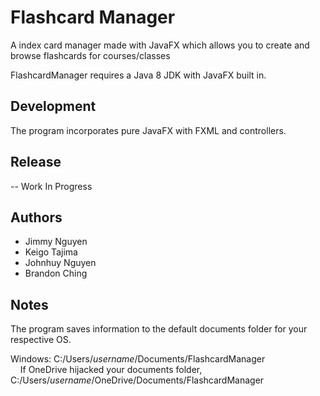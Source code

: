 # Flashcard Manager
A index card manager made with JavaFX which allows you to create and browse flashcards for courses/classes

FlashcardManager requires a Java 8 JDK with JavaFX built in.

## Development
The program incorporates pure JavaFX with FXML and controllers. 

## Release

-- Work In Progress

## Authors

- Jimmy Nguyen
- Keigo Tajima
- Johnhuy Nguyen
- Brandon Ching

## Notes

The program saves information to the default documents folder for your respective OS.

Windows: C:/Users/*username*/Documents/FlashcardManager<br>
&nbsp;&nbsp;&nbsp;&nbsp;If OneDrive hijacked your documents folder, C:/Users/*username*/OneDrive/Documents/FlashcardManager
